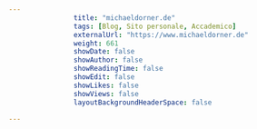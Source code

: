 ---
                title: "michaeldorner.de"
                tags: [Blog, Sito personale, Accademico]
                externalUrl: "https://www.michaeldorner.de"
                weight: 661
                showDate: false
                showAuthor: false
                showReadingTime: false
                showEdit: false
                showLikes: false
                showViews: false
                layoutBackgroundHeaderSpace: false
                ---

